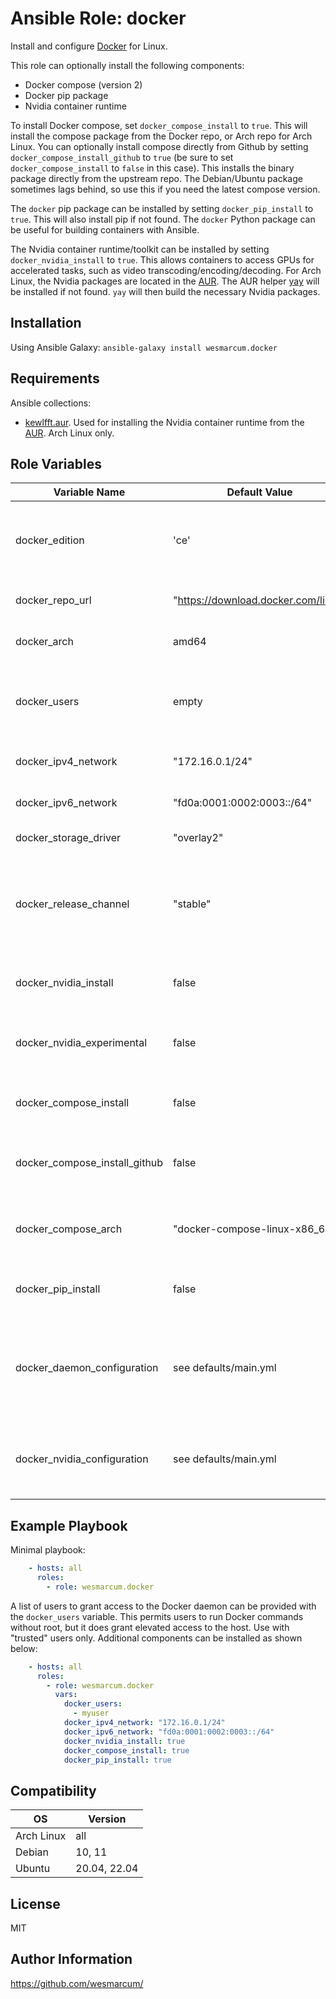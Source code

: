 Ansible Role: docker
====================

Install and configure [Docker](https://www.docker.com/) for Linux.

This role can optionally install the following components:

* Docker compose (version 2)
* Docker pip package
* Nvidia container runtime

To install Docker compose, set `docker_compose_install` to `true`.  This will install the compose package from the Docker repo, or Arch repo for Arch Linux.  You can optionally install compose directly from Github by setting `docker_compose_install_github` to `true` (be sure to set `docker_compose_install` to `false` in this case).  This installs the binary package directly from the upstream repo.  The Debian/Ubuntu package sometimes lags behind, so use this if you need the latest compose version.

The `docker` pip package can be installed by setting `docker_pip_install` to `true`.  This will also install pip if not found.  The `docker` Python package can be useful for building containers with Ansible.

The Nvidia container runtime/toolkit can be installed by setting `docker_nvidia_install` to `true`.  This allows containers to access GPUs for accelerated tasks, such as video transcoding/encoding/decoding.  For Arch Linux, the Nvidia packages are located in the [AUR](https://aur.archlinux.org/).  The AUR helper [yay](https://github.com/Jguer/yay/) will be installed if not found.  `yay` will then build the necessary Nvidia packages.

Installation
------------

Using Ansible Galaxy: `ansible-galaxy install wesmarcum.docker`

Requirements
------------

Ansible collections:
  - [kewlfft.aur](https://galaxy.ansible.com/kewlfft/aur).  Used for installing the Nvidia container runtime from the [AUR](https://aur.archlinux.org/).  Arch Linux only.

Role Variables
--------------

| Variable Name                 | Default Value                       | Description                                                                                     |
|-------------------------------|-------------------------------------|-------------------------------------------------------------------------------------------------|
| docker_edition                | 'ce'                                | Edition to install. Can be 'ce' or 'ee'.  Note that 'ee' requires a custom URL.                 |
| docker_repo_url               | "https://download.docker.com/linux" | Base repo for docker packages.                                                                  |
| docker_arch                   | amd64                               | Package architecture to use.                                                                    |
| docker_users                  | empty                               | List of users to add to the docker group. _Warning_: This grants elevated permissions.          |
| docker_ipv4_network           | "172.16.0.1/24"                     | IPv4 default bridge network.                                                                    |
| docker_ipv6_network           | "fd0a:0001:0002:0003::/64"          | IPv6 default bridge network.                                                                    |
| docker_storage_driver         | "overlay2"                          | Default storage driver.                                                                         |
| docker_release_channel        | "stable"                            | Release channel for Debian/Ubuntu.  Append 'nightly' or 'test' if you like to live dangerously. |
| docker_nvidia_install         | false                               | Install the Nvidia container runtime/toolkit.                                                   |
| docker_nvidia_experimental    | false                               | Enable experimental Nvidia packages for Debian/Ubuntu.                                          |
| docker_compose_install        | false                               | Install Docker Compose package from the repo.                                                   |
| docker_compose_install_github | false                               | Install the latest version of Docker Compose from Github.                                       |
| docker_compose_arch           | "docker-compose-linux-x86_64"       | Compose architecture to use when installing from Github.                                        |
| docker_pip_install            | false                               | Install pip and the 'docker' Python package.                                                    |
| docker_daemon_configuration   | see defaults/main.yml               | A dictionary of configuration items for the Docker daemon.  Override in playbook if needed.     |
| docker_nvidia_configuration   | see defaults/main.yml               | Nvidia container runtime configuration for the Docker daemon.                                   |

Example Playbook
----------------

Minimal playbook:
```yaml
    - hosts: all
      roles:
        - role: wesmarcum.docker
```

A list of users to grant access to the Docker daemon can be provided with the `docker_users` variable.  This permits users to run Docker commands without root, but it does grant elevated access to the host.  Use with "trusted" users only.  Additional components can be installed as shown below:
```yaml
    - hosts: all
      roles:
        - role: wesmarcum.docker
          vars:
            docker_users:
              - myuser
            docker_ipv4_network: "172.16.0.1/24"
            docker_ipv6_network: "fd0a:0001:0002:0003::/64"
            docker_nvidia_install: true
            docker_compose_install: true
            docker_pip_install: true
```

Compatibility
-------------

| OS         | Version      |
|------------|--------------|
| Arch Linux | all          |
| Debian     | 10, 11       |
| Ubuntu     | 20.04, 22.04 |

License
-------

MIT

Author Information
------------------

https://github.com/wesmarcum/
